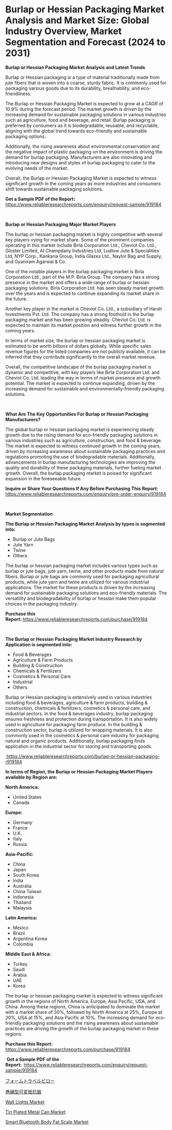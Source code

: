<p><h1>Burlap or Hessian Packaging Market Analysis and Market Size: Global Industry Overview, Market Segmentation and Forecast (2024 to 2031)</h1></p><p><strong>Burlap or Hessian Packaging Market Analysis and Latest Trends</strong></p>
<p><p>Burlap or Hessian packaging is a type of material traditionally made from jute fibers that is woven into a coarse, sturdy fabric. It is commonly used for packaging various goods due to its durability, breathability, and eco-friendliness.</p><p>The Burlap or Hessian Packaging Market is expected to grow at a CAGR of 10.9% during the forecast period. The market growth is driven by the increasing demand for sustainable packaging solutions in various industries such as agriculture, food and beverage, and retail. Burlap packaging is preferred by consumers as it is biodegradable, reusable, and recyclable, aligning with the global trend towards eco-friendly and sustainable packaging options.</p><p>Additionally, the rising awareness about environmental conservation and the negative impact of plastic packaging on the environment is driving the demand for burlap packaging. Manufacturers are also innovating and introducing new designs and styles of burlap packaging to cater to the evolving needs of the market.</p><p>Overall, the Burlap or Hessian Packaging Market is expected to witness significant growth in the coming years as more industries and consumers shift towards sustainable packaging solutions.</p></p>
<p><strong>Get a Sample PDF of the Report:&nbsp;</strong> <a href="https://www.reliableresearchreports.com/enquiry/request-sample/919184">https://www.reliableresearchreports.com/enquiry/request-sample/919184</a></p>
<p>&nbsp;</p>
<p><strong>Burlap or Hessian Packaging Major Market Players</strong></p>
<p><p>The burlap or hessian packaging market is highly competitive with several key players vying for market share. Some of the prominent companies operating in this market include Birla Corporation Ltd., Cheviot Co. Ltd., Gloster Limited, AI Champdany Industries Ltd, Ludlow Jute & Specialities Ltd, NYP Corp., Kankaria Group, India Glazes Ltd., Naylor Bag and Supply, and Gyaniram Agarwal & Co.</p><p>One of the notable players in the burlap packaging market is Birla Corporation Ltd., part of the M.P. Birla Group. The company has a strong presence in the market and offers a wide range of burlap or hessian packaging solutions. Birla Corporation Ltd. has seen steady market growth over the years and is expected to continue expanding its market share in the future.</p><p>Another key player in the market is Cheviot Co. Ltd., a subsidiary of Harsh Investments Pvt. Ltd. The company has a strong foothold in the burlap packaging market and has been growing steadily. Cheviot Co. Ltd. is expected to maintain its market position and witness further growth in the coming years.</p><p>In terms of market size, the burlap or hessian packaging market is estimated to be worth billions of dollars globally. While specific sales revenue figures for the listed companies are not publicly available, it can be inferred that they contribute significantly to the overall market revenue.</p><p>Overall, the competitive landscape of the burlap packaging market is dynamic and competitive, with key players like Birla Corporation Ltd. and Cheviot Co. Ltd. leading the way in terms of market presence and growth potential. The market is expected to continue expanding, driven by the increasing demand for sustainable and environmentally-friendly packaging solutions.</p></p>
<p>&nbsp;</p>
<p><strong>What Are The Key Opportunities For Burlap or Hessian Packaging Manufacturers?</strong></p>
<p><p>The global burlap or hessian packaging market is experiencing steady growth due to the rising demand for eco-friendly packaging solutions in various industries such as agriculture, construction, and food & beverage. The market is expected to witness continued growth in the coming years, driven by increasing awareness about sustainable packaging practices and regulations promoting the use of biodegradable materials. Additionally, advancements in burlap manufacturing technologies are improving the quality and durability of these packaging materials, further fueling market growth. Overall, the burlap packaging market is poised for significant expansion in the foreseeable future.</p></p>
<p><strong>Inquire or Share Your Questions If Any Before Purchasing This Report:</strong> <a href="https://www.reliableresearchreports.com/enquiry/pre-order-enquiry/919184">https://www.reliableresearchreports.com/enquiry/pre-order-enquiry/919184</a></p>
<p>&nbsp;</p>
<p><strong>Market Segmentation</strong></p>
<p><strong>The Burlap or Hessian Packaging Market Analysis by types is segmented into:</strong></p>
<p><ul><li>Burlap or Jute Bags</li><li>Jute Yarn</li><li>Twine</li><li>Others</li></ul></p>
<p><p>The burlap or hessian packaging market includes various types such as burlap or jute bags, jute yarn, twine, and other products made from natural fibers. Burlap or jute bags are commonly used for packaging agricultural products, while jute yarn and twine are utilized for various industrial applications. The market for these products is driven by the increasing demand for sustainable packaging solutions and eco-friendly materials. The versatility and biodegradability of burlap or hessian make them popular choices in the packaging industry.</p></p>
<p><strong>Purchase this Report:&nbsp;</strong><a href="https://www.reliableresearchreports.com/purchase/919184">https://www.reliableresearchreports.com/purchase/919184</a></p>
<p>&nbsp;</p>
<p><strong>The Burlap or Hessian Packaging Market Industry Research by Application is segmented into:</strong></p>
<p><ul><li>Food & Beverages</li><li>Agriculture & Farm Products</li><li>Building & Construction</li><li>Chemicals & Fertilizers</li><li>Cosmetics & Personal Care</li><li>Industrial</li><li>Others</li></ul></p>
<p><p>Burlap or Hessian packaging is extensively used in various industries including food & beverages, agriculture & farm products, building & construction, chemicals & fertilizers, cosmetics & personal care, and industrial sectors. In the food & beverages industry, burlap packaging ensures freshness and protection during transportation. It is also widely used in agriculture for packaging farm produce. In the building & construction sector, burlap is utilized for wrapping materials. It is also commonly used in the cosmetics & personal care industry for packaging natural and organic products. Additionally, burlap packaging finds application in the industrial sector for storing and transporting goods.</p></p>
<p><a href="https://www.reliableresearchreports.com/burlap-or-hessian-packaging-r919184">&nbsp;https://www.reliableresearchreports.com/burlap-or-hessian-packaging-r919184</a></p>
<p><strong>In terms of Region, the Burlap or Hessian Packaging Market Players available by Region are:</strong></p>
<p>
    <p> <strong> North America: </strong>
        <ul>
            <li>United States</li>
            <li>Canada</li>
        </ul>
        </p> 
    <p> <strong> Europe: </strong>
        <ul>
            <li>Germany</li>
            <li>France</li>
            <li>U.K.</li>
            <li>Italy</li>
            <li>Russia</li>
        </ul>
        </p> 
    <p> <strong> Asia-Pacific: </strong>
        <ul>
            <li>China</li>
            <li>Japan</li>
            <li>South Korea</li>
            <li>India</li>
            <li>Australia</li>
            <li>China Taiwan</li>
            <li>Indonesia</li>
            <li>Thailand</li>
            <li>Malaysia</li>
        </ul>
        </p> 
    <p> <strong> Latin America: </strong>
        <ul>
            <li>Mexico</li>
            <li>Brazil</li>
            <li>Argentina Korea</li>
            <li>Colombia</li>
        </ul>
        </p> 
    <p> <strong> Middle East & Africa: </strong>
        <ul>
            <li>Turkey</li>
            <li>Saudi</li>
            <li>Arabia</li>
            <li>UAE</li>
            <li>Korea</li>
        </ul>
    </p>
    </p>
<p><p>The burlap or hessian packaging market is expected to witness significant growth in the regions of North America, Europe, Asia Pacific, USA, and China. Among these regions, China is anticipated to dominate the market with a market share of 30%, followed by North America at 25%, Europe at 20%, USA at 15%, and Asia Pacific at 10%. The increasing demand for eco-friendly packaging solutions and the rising awareness about sustainable practices are driving the growth of the burlap packaging market in these regions.</p></p>
<p><strong>Purchase this Report: </strong><a href="https://www.reliableresearchreports.com/purchase/919184">https://www.reliableresearchreports.com/purchase/919184</a></p>
<p>&nbsp;<strong>Get a Sample PDF of the Report:&nbsp;&nbsp;</strong><a href="https://www.reliableresearchreports.com/enquiry/request-sample/919184">https://www.reliableresearchreports.com/enquiry/request-sample/919184</a></p>
<p><strong></strong></p>
<p><p><a href="https://github.com/EstaSprer20231/Market-Research-Report-List-1/blob/main/536643457794.md">フォームトラベルピロー</a></p><p><a href="https://github.com/klon646/Market-Research-Report-List-1/blob/main/923549057795.md">巻線型可変抵抗器</a></p><p><a href="https://www.linkedin.com/pulse/wall-lights-market-trends-forecast-competitive-analysis-2031-tkjpe">Wall Lights Market</a></p><p><a href="https://github.com/Angelnienowdseej3e45z3p8c/Market-Research-Report-List-2/blob/main/tin-plated-metal-can-market.md">Tin Plated Metal Can Market</a></p><p><a href="https://www.linkedin.com/pulse/smart-bluetooth-body-fat-scale-market-size-reveals-best-marketing-lrtfe">Smart Bluetooth Body Fat Scale Market</a></p></p>